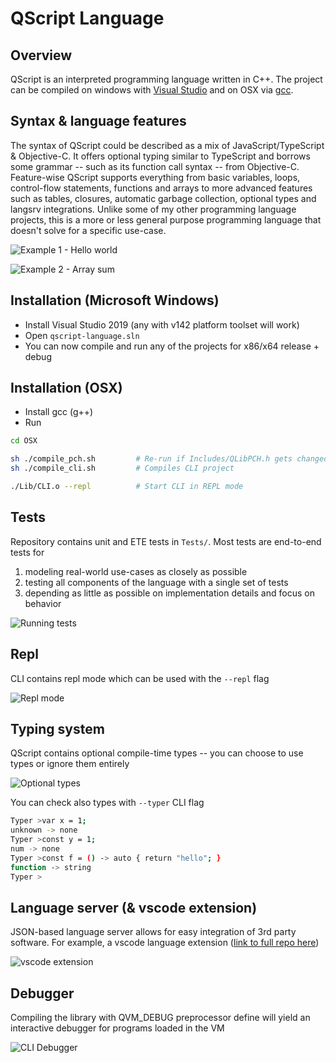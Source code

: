 # QScript Language

## Overview

QScript is an interpreted programming language written in C++. The project can be compiled on windows with [Visual Studio](https://visualstudio.microsoft.com/) and on OSX via [gcc](https://gcc.gnu.org/).

## Syntax & language features

The syntax of QScript could be described as a mix of JavaScript/TypeScript & Objective-C. It offers optional typing similar to TypeScript and borrows some grammar -- such as its function call syntax -- from Objective-C. Feature-wise QScript supports everything from basic variables, loops, control-flow statements, functions and arrays to more advanced features such as tables, closures, automatic garbage collection, optional types and langsrv integrations. Unlike some of my other programming language projects, this is a more or less general purpose programming language that doesn't solve for a specific use-case.

![Example 1 - Hello world](https://github.com/fakelag/qscript-language/blob/master/media/01.gif)

![Example 2 - Array sum](https://github.com/fakelag/qscript-language/blob/master/media/02.gif)

## Installation (Microsoft Windows)
- Install Visual Studio 2019 (any with v142 platform toolset will work)
- Open `qscript-language.sln`
- You can now compile and run any of the projects for x86/x64 release + debug

## Installation (OSX)
- Install gcc (g++)
- Run
```bash
cd OSX

sh ./compile_pch.sh 		# Re-run if Includes/QLibPCH.h gets changed
sh ./compile_cli.sh 		# Compiles CLI project

./Lib/CLI.o --repl 			# Start CLI in REPL mode
```

## Tests

Repository contains unit and ETE tests in `Tests/`. Most tests are end-to-end tests for

1. modeling real-world use-cases as closely as possible
2. testing all components of the language with a single set of tests
3. depending as little as possible on implementation details and focus on behavior

![Running tests](https://github.com/fakelag/qscript-language/blob/master/media/03.gif)

## Repl

CLI contains repl mode which can be used with the `--repl` flag

![Repl mode](https://github.com/fakelag/qscript-language/blob/master/media/04.gif)

## Typing system

QScript contains optional compile-time types -- you can choose to use types or ignore them entirely

![Optional types](https://github.com/fakelag/qscript-language/blob/master/media/05.gif)

You can check also types with `--typer` CLI flag

```bash
Typer >var x = 1;
unknown -> none
Typer >const y = 1;
num -> none
Typer >const f = () -> auto { return "hello"; }
function -> string
Typer >
```

## Language server (& vscode extension)

JSON-based language server allows for easy integration of 3rd party software. For example, a vscode language extension ([link to full repo here](https://github.com/fakelag/qscript-lsp))

![vscode extension](https://github.com/fakelag/qscript-language/blob/master/media/07.gif)

## Debugger

Compiling the library with QVM_DEBUG preprocessor define will yield an interactive debugger for programs loaded in the VM

![CLI Debugger](https://github.com/fakelag/qscript-language/blob/master/media/06.gif)
